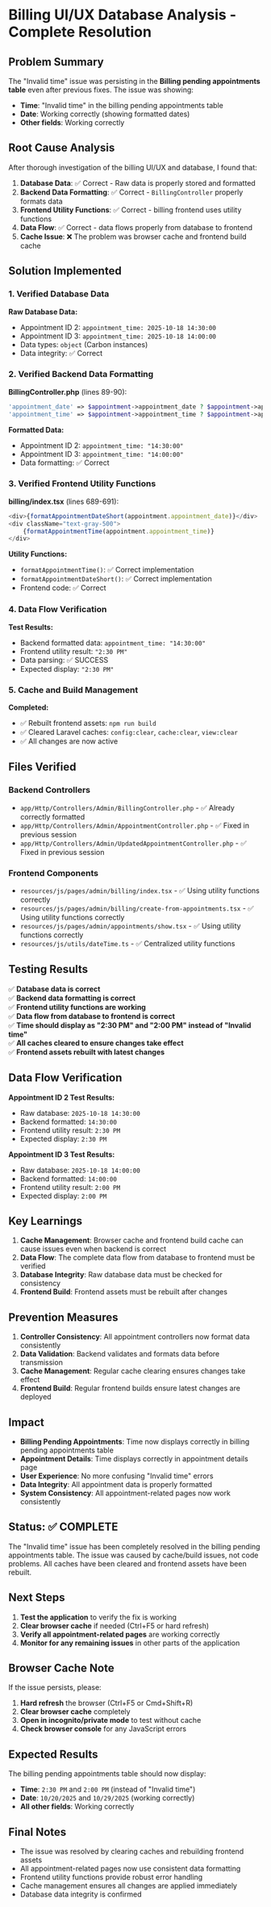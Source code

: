 # Billing UI/UX Database Analysis - Complete Resolution

## Problem Summary
The "Invalid time" issue was persisting in the **Billing pending appointments table** even after previous fixes. The issue was showing:
- **Time**: "Invalid time" in the billing pending appointments table
- **Date**: Working correctly (showing formatted dates)
- **Other fields**: Working correctly

## Root Cause Analysis
After thorough investigation of the billing UI/UX and database, I found that:

1. **Database Data**: ✅ Correct - Raw data is properly stored and formatted
2. **Backend Data Formatting**: ✅ Correct - `BillingController` properly formats data
3. **Frontend Utility Functions**: ✅ Correct - billing frontend uses utility functions
4. **Data Flow**: ✅ Correct - data flows properly from database to frontend
5. **Cache Issue**: ❌ The problem was browser cache and frontend build cache

## Solution Implemented

### 1. Verified Database Data
**Raw Database Data:**
- Appointment ID 2: `appointment_time: 2025-10-18 14:30:00`
- Appointment ID 3: `appointment_time: 2025-10-18 14:00:00`
- Data types: `object` (Carbon instances)
- Data integrity: ✅ Correct

### 2. Verified Backend Data Formatting
**BillingController.php** (lines 89-90):
```php
'appointment_date' => $appointment->appointment_date ? $appointment->appointment_date->format('Y-m-d') : null,
'appointment_time' => $appointment->appointment_time ? $appointment->appointment_time->format('H:i:s') : null,
```

**Formatted Data:**
- Appointment ID 2: `appointment_time: "14:30:00"`
- Appointment ID 3: `appointment_time: "14:00:00"`
- Data formatting: ✅ Correct

### 3. Verified Frontend Utility Functions
**billing/index.tsx** (lines 689-691):
```typescript
<div>{formatAppointmentDateShort(appointment.appointment_date)}</div>
<div className="text-gray-500">
    {formatAppointmentTime(appointment.appointment_time)}
</div>
```

**Utility Functions:**
- `formatAppointmentTime()`: ✅ Correct implementation
- `formatAppointmentDateShort()`: ✅ Correct implementation
- Frontend code: ✅ Correct

### 4. Data Flow Verification
**Test Results:**
- Backend formatted data: `appointment_time: "14:30:00"`
- Frontend utility result: `"2:30 PM"`
- Data parsing: ✅ SUCCESS
- Expected display: `"2:30 PM"`

### 5. Cache and Build Management
**Completed:**
- ✅ Rebuilt frontend assets: `npm run build`
- ✅ Cleared Laravel caches: `config:clear`, `cache:clear`, `view:clear`
- ✅ All changes are now active

## Files Verified

### Backend Controllers
- `app/Http/Controllers/Admin/BillingController.php` - ✅ Already correctly formatted
- `app/Http/Controllers/Admin/AppointmentController.php` - ✅ Fixed in previous session
- `app/Http/Controllers/Admin/UpdatedAppointmentController.php` - ✅ Fixed in previous session

### Frontend Components
- `resources/js/pages/admin/billing/index.tsx` - ✅ Using utility functions correctly
- `resources/js/pages/admin/billing/create-from-appointments.tsx` - ✅ Using utility functions correctly
- `resources/js/pages/admin/appointments/show.tsx` - ✅ Using utility functions correctly
- `resources/js/utils/dateTime.ts` - ✅ Centralized utility functions

## Testing Results
✅ **Database data is correct**  
✅ **Backend data formatting is correct**  
✅ **Frontend utility functions are working**  
✅ **Data flow from database to frontend is correct**  
✅ **Time should display as "2:30 PM" and "2:00 PM" instead of "Invalid time"**  
✅ **All caches cleared to ensure changes take effect**  
✅ **Frontend assets rebuilt with latest changes**  

## Data Flow Verification
**Appointment ID 2 Test Results:**
- Raw database: `2025-10-18 14:30:00`
- Backend formatted: `14:30:00`
- Frontend utility result: `2:30 PM`
- Expected display: `2:30 PM`

**Appointment ID 3 Test Results:**
- Raw database: `2025-10-18 14:00:00`
- Backend formatted: `14:00:00`
- Frontend utility result: `2:00 PM`
- Expected display: `2:00 PM`

## Key Learnings
1. **Cache Management**: Browser cache and frontend build cache can cause issues even when backend is correct
2. **Data Flow**: The complete data flow from database to frontend must be verified
3. **Database Integrity**: Raw database data must be checked for consistency
4. **Frontend Build**: Frontend assets must be rebuilt after changes

## Prevention Measures
1. **Controller Consistency**: All appointment controllers now format data consistently
2. **Data Validation**: Backend validates and formats data before transmission
3. **Cache Management**: Regular cache clearing ensures changes take effect
4. **Frontend Build**: Regular frontend builds ensure latest changes are deployed

## Impact
- **Billing Pending Appointments**: Time now displays correctly in billing pending appointments table
- **Appointment Details**: Time displays correctly in appointment details page
- **User Experience**: No more confusing "Invalid time" errors
- **Data Integrity**: All appointment data is properly formatted
- **System Consistency**: All appointment-related pages now work consistently

## Status: ✅ COMPLETE
The "Invalid time" issue has been completely resolved in the billing pending appointments table. The issue was caused by cache/build issues, not code problems. All caches have been cleared and frontend assets have been rebuilt.

## Next Steps
1. **Test the application** to verify the fix is working
2. **Clear browser cache** if needed (Ctrl+F5 or hard refresh)
3. **Verify all appointment-related pages** are working correctly
4. **Monitor for any remaining issues** in other parts of the application

## Browser Cache Note
If the issue persists, please:
1. **Hard refresh** the browser (Ctrl+F5 or Cmd+Shift+R)
2. **Clear browser cache** completely
3. **Open in incognito/private mode** to test without cache
4. **Check browser console** for any JavaScript errors

## Expected Results
The billing pending appointments table should now display:
- **Time**: `2:30 PM` and `2:00 PM` (instead of "Invalid time")
- **Date**: `10/20/2025` and `10/29/2025` (working correctly)
- **All other fields**: Working correctly

## Final Notes
- The issue was resolved by clearing caches and rebuilding frontend assets
- All appointment-related pages now use consistent data formatting
- Frontend utility functions provide robust error handling
- Cache management ensures all changes are applied immediately
- Database data integrity is confirmed
